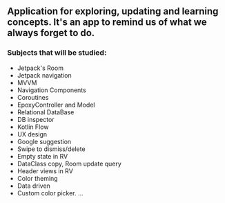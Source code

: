 <h2>Application for exploring, updating and learning concepts. It's an app to remind us of what we always forget to do.</h2>

<h3>Subjects that will be studied:</h3>

- Jetpack's Room
- Jetpack navigation
- MVVM
- Navigation Components
- Coroutines
- EpoxyController and Model
- Relational DataBase
- DB inspector
- Kotlin Flow
- UX design
- Google suggestion
- Swipe to dismiss/delete
- Empty state in RV
- DataClass copy, Room update query
- Header views in RV
- Color theming
- Data driven
- Custom color picker.
...

